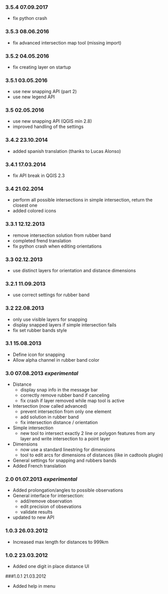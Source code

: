
### 3.5.4 07.09.2017

* fix python crash

### 3.5.3 08.06.2016

* fix advanced intersection map tool (missing import)

### 3.5.2 04.05.2016

* fix creating layer on startup

### 3.5.1 03.05.2016

* use new snapping API (part 2)
* use new legend API

### 3.5 02.05.2016

* use new snapping API (QGIS min 2.8)
* improved handling of the settings

### 3.4.2 23.10.2014

* added spanish translation (thanks to Lucas Alonso)

### 3.4.1 17.03.2014

* fix API break in QGIS 2.3

### 3.4 21.02.2014

* perform all possible intersections in simple intersection, return the closest one
* added colored icons

### 3.3.1 12.12.2013

* remove intersection solution from rubber band
* completed frend translation
* fix python crash when editing orientations

### 3.3 02.12.2013

* use distinct layers for orientation and distance dimensions

### 3.2.1 11.09.2013

* use correct settings for rubber band

### 3.2 22.08.2013

* only use visible layers for snapping
* display snapped layers if simple intersection fails
* fix set rubber bands style

### 3.1 15.08.2013

* Define icon for snapping
* Allow alpha channel in rubber band color

### 3.0 07.08.2013 _experimental_

* Distance
    * display snap info in the message bar
    * correctly remove rubber band if canceling
    * fix crash if layer removed while map tool is active
* Intersection (now called advanced)
    * prevent intersection from only one element
    * add solution in rubber band
    * fix intersection distance / orientation
* Simple intersection
    * new tool to intersect exactly 2 line or polygon features from any layer and write intersection to a point layer
* Dimensions
    * now use a standard linestring for dimensions
    * tool to edit arcs for dimensions of distances (like in cadtools plugin)
* General settings for snapping and rubbers bands
* Added French translation

### 2.0 01.07.2013 _experimental_

* Added prolongation/angles to possible observations
* General interface for intersection:
    * add/remove observation
    * edit precision of obsevations
    * validate results
* updated to new API

### 1.0.3 26.03.2012
* Increased max length for distances to 999km

### 1.0.2 23.03.2012
* Added one digit in place distance UI

###1.0.1 21.03.2012
* Added help in menu
